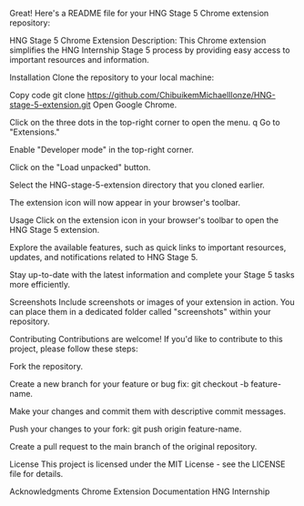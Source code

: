 
Great! Here's a README file for your HNG Stage 5 Chrome extension repository:

HNG Stage 5 Chrome Extension
Description: This Chrome extension simplifies the HNG Internship Stage 5 process by providing easy access to important resources and information.

Installation
Clone the repository to your local machine:

Copy code
git clone https://github.com/ChibuikemMichaelIlonze/HNG-stage-5-extension.git
Open Google Chrome.

Click on the three dots in the top-right corner to open the menu.
q
Go to "Extensions."

Enable "Developer mode" in the top-right corner.

Click on the "Load unpacked" button.

Select the HNG-stage-5-extension directory that you cloned earlier.

The extension icon will now appear in your browser's toolbar.

Usage
Click on the extension icon in your browser's toolbar to open the HNG Stage 5 extension.

Explore the available features, such as quick links to important resources, updates, and notifications related to HNG Stage 5.

Stay up-to-date with the latest information and complete your Stage 5 tasks more efficiently.

Screenshots
Include screenshots or images of your extension in action. You can place them in a dedicated folder called "screenshots" within your repository.

Contributing
Contributions are welcome! If you'd like to contribute to this project, please follow these steps:

Fork the repository.

Create a new branch for your feature or bug fix: git checkout -b feature-name.

Make your changes and commit them with descriptive commit messages.

Push your changes to your fork: git push origin feature-name.

Create a pull request to the main branch of the original repository.

License
This project is licensed under the MIT License - see the LICENSE file for details.

Acknowledgments
Chrome Extension Documentation
HNG Internship
